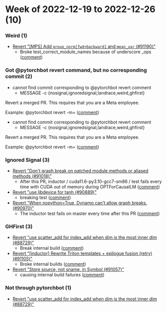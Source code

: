 # Week of 2022-12-19 to 2022-12-26 (10)

### Weird (1)

- [Revert "[MPS] Add `group_norm[fwd+backward]` and `mean_var` (#91190)"](https://github.com/pytorch/pytorch/commit/645eda0a008744a8a1ace6f7e04dfa8b9b28a1a8)
  - Broke test_correct_module_names because of underscore _ops ([comment](https://github.com/pytorch/pytorch/pull/91190#issuecomment-1362004216))

### Got @pytorchbot revert command, but no corresponding commit (2)

- cannot find commit corresponding to @pytorchbot revert comment
  - MESSAGE -c
                          {nosignal,ignoredsignal,landrace,weird,ghfirst}

Revert a merged PR. This requires that you are a Meta employee.

Example:
  @pytorchbot revert -m= ([comment](https://github.com/pytorch/pytorch/pull/91047#issuecomment-1358443100))
- cannot find commit corresponding to @pytorchbot revert comment
  - MESSAGE -c
                          {nosignal,ignoredsignal,landrace,weird,ghfirst}

Revert a merged PR. This requires that you are a Meta employee.

Example:
  @pytorchbot revert -m= ([comment](https://github.com/pytorch/pytorch/pull/90801#issuecomment-1362123421))

### Ignored Signal (3)

- [Revert "Don't graph break on patched module methods or aliased methods (#91018)"](https://github.com/pytorch/pytorch/commit/6a3ddd017126a1be98fe8705617546f784f4e8e0)
  - After this PR, inductor / cuda11.6-py3.10-gcc7-sm86 / test fails every time with CUDA out of memory during OPTForCausalLM ([comment](https://github.com/pytorch/pytorch/pull/91018#issuecomment-1362019071))
- [Revert "use libdevice for tanh (#90889)"](https://github.com/pytorch/pytorch/commit/95a115dd07564f32e7ddca77c7f03fe2badd71dd)
  - breaking test ([comment](https://github.com/pytorch/pytorch/pull/90889#issuecomment-1358897065))
- [Revert "When nopython=True, Dynamo can't allow graph breaks. (#90970)"](https://github.com/pytorch/pytorch/commit/ef2bb9ca04e77ee2d1f2f11c72ef76ab756701e2)
  - The inductor test fails on master every time after this PR ([comment](https://github.com/pytorch/pytorch/pull/90970#issuecomment-1358833067))

### GHFirst (3)

- [Revert "use scatter_add for index_add when dim is the most inner dim (#88729)"](https://github.com/pytorch/pytorch/commit/eadd5572662256e1dbfd5b60901a5bf5d227a320)
  - Break internal build ([comment](https://github.com/pytorch/pytorch/pull/88729#issuecomment-1363192446))
- [Revert "[inductor] Rewrite Triton templates + epilogue fusion (retry) (#91105)"](https://github.com/pytorch/pytorch/commit/94262efc7d381ace82aa74ed2f5f5ec76f8fca95)
  - Broke internal builds ([comment](https://github.com/pytorch/pytorch/pull/91105#issuecomment-1360514531))
- [Revert "Store source, not sname, in Symbol (#91057)"](https://github.com/pytorch/pytorch/commit/b68fd7e31909529f47dfecd5a47fc7f836798f3e)
  - causing internal build failures ([comment](https://github.com/pytorch/pytorch/pull/91057#issuecomment-1362182782))

### Not through pytorchbot (1)

- [Revert "use scatter_add for index_add when dim is the most inner dim (#88729)"](https://github.com/pytorch/pytorch/commit/3194281ca796bccd67a1484772f62e0fde45817d)
